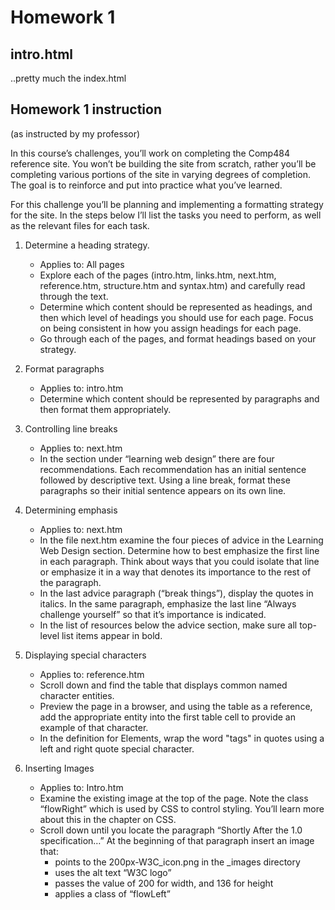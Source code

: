 # Homework 1

## intro.html
..pretty much the index.html

## Homework 1 instruction
(as instructed by my professor)

In this course’s challenges, you’ll work on completing the Comp484 reference site. You won’t be building the site from scratch, rather you’ll be completing various portions of the site in varying degrees of completion. The goal is to reinforce and put into practice what you’ve learned.

For this challenge you’ll be planning and implementing a formatting strategy for the site. In the steps below I’ll list the tasks you need to perform, as well as the relevant files for each task.

1. Determine a heading strategy.
   - Applies to: All pages
   - Explore each of the pages (intro.htm, links.htm, next.htm, reference.htm, structure.htm and syntax.htm) and carefully read through the text.
   - Determine which content should be represented as headings, and then which level of headings you should use for each page. Focus on being consistent in how you assign headings for each page.
   - Go through each of the pages, and format headings based on your strategy.

2. Format paragraphs
   - Applies to: intro.htm
   - Determine which content should be represented by paragraphs and then format them appropriately. 

3. Controlling line breaks
   - Applies to: next.htm
   - In the section under “learning web design” there are four recommendations. Each recommendation has an initial sentence followed by descriptive text. Using a line break, format these paragraphs so their initial sentence appears on its own line.

4. Determining emphasis
   - Applies to: next.htm
   - In the file next.htm examine the four pieces of advice in the Learning Web Design section. Determine how to best emphasize the first line in each paragraph. Think about ways that you could isolate that line or emphasize it in a way that denotes its importance to the rest of the paragraph.
   - In the last advice paragraph (“break things”), display the quotes in italics. In the same paragraph, emphasize the last line “Always challenge yourself” so that it’s importance is indicated.
   - In the list of resources below the advice section, make sure all top-level list items appear in bold.

5. Displaying special characters
	 - Applies to: reference.htm
	 - Scroll down and find the table that displays common named character entities.
	 - Preview the page in a browser, and using the table as a reference, add the appropriate entity into the first table cell to provide an example of that character.
	 - In the definition for Elements, wrap the word "tags" in quotes using a left and right quote special character.
   
6. Inserting Images
	 - Applies to: Intro.htm
	 - Examine the existing image at the top of the page. Note the class “flowRight” which is used by CSS to control styling. You’ll learn more about this in the chapter on CSS.
	 - Scroll down until you locate the paragraph “Shortly After the 1.0 specification…” At the beginning of that paragraph insert an image that:
          - points to the 200px-W3C_icon.png in the _images directory
          - uses the alt text “W3C logo”
          - passes the value of 200 for width, and 136 for height
          - applies a class of “flowLeft”
